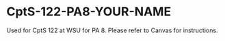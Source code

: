 # CptS-122-PA8-YOUR-NAME
Used for CptS 122 at WSU for PA 8. Please refer to Canvas for instructions.
